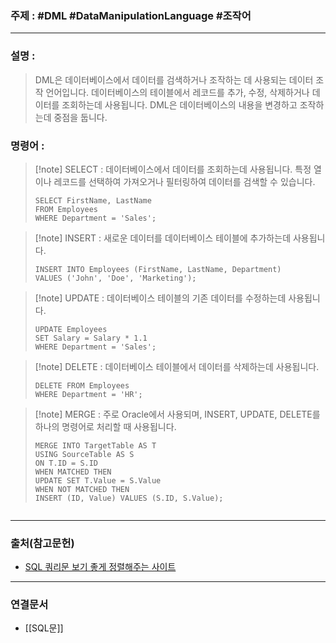 ### 주제 : #DML #DataManipulationLanguage #조작어

___

### 설명 : 

> DML은 데이터베이스에서 데이터를 검색하거나 조작하는 데 사용되는 데이터 조작 언어입니다. 
> 데이터베이스의 테이블에서 레코드를 추가, 수정, 삭제하거나 데이터를 조회하는데 사용됩니다. 
> DML은 데이터베이스의 내용을 변경하고 조작하는데 중점을 둡니다.

### 명령어 :

>[!note] SELECT :
> 데이터베이스에서 데이터를 조회하는데 사용됩니다. 특정 열이나 레코드를 선택하여 가져오거나 필터링하여 데이터를 검색할 수 있습니다.
>```
> SELECT FirstName, LastName
> FROM Employees
> WHERE Department = 'Sales';
>```

>[!note] INSERT :
> 새로운 데이터를 데이터베이스 테이블에 추가하는데 사용됩니다.
>```
> INSERT INTO Employees (FirstName, LastName, Department)
> VALUES ('John', 'Doe', 'Marketing');
>```

>[!note] UPDATE : 
> 데이터베이스 테이블의 기존 데이터를 수정하는데 사용됩니다.
>```
> UPDATE Employees
> SET Salary = Salary * 1.1
> WHERE Department = 'Sales';
>```

>[!note] DELETE :
> 데이터베이스 테이블에서 데이터를 삭제하는데 사용됩니다.
>```
> DELETE FROM Employees
> WHERE Department = 'HR';
>```

>[!note] MERGE : 
> 주로 Oracle에서 사용되며, INSERT, UPDATE, DELETE를 하나의 명령어로 처리할 때 사용됩니다.
>```
> MERGE INTO TargetTable AS T
> USING SourceTable AS S
> ON T.ID = S.ID
> WHEN MATCHED THEN
> UPDATE SET T.Value = S.Value
> WHEN NOT MATCHED THEN
> INSERT (ID, Value) VALUES (S.ID, S.Value);

>```

___

### 출처(참고문헌)

- [SQL 쿼리문 보기 좋게 정렬해주는 사이트](https://zzznara2.tistory.com/663)

___

### 연결문서

- [[SQL문]]

